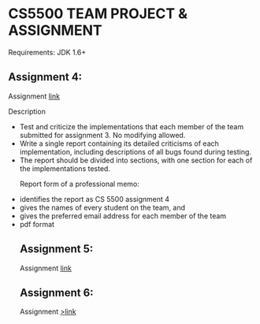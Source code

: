 <h1>CS5500 TEAM PROJECT & ASSIGNMENT</h1>
Requirements: JDK 1.6+
<h2>Assignment 4:</h2>
  <p> Assignment <a href="http://www.ccs.neu.edu/course/cs5500f14/assignment4.txt">link</a></p>
  <p>Description</p>
  <ul>
  <li> Test and criticize the implementations that each member of the team submitted for assignment 3. No modifying allowed.</li>
  <li> Write a single report containing its detailed criticisms of each implementation, including descriptions of all bugs found during testing.</li> 
  <li> The report should be divided into sections, with one section for each of the implementations tested.</li>
    
  <p>Report form of a professional memo:<p>
      <li> identifies the report as CS 5500 assignment 4</li>
      <li> gives the names of every student on the team, and</li>
      <li> gives the preferred email address for each member of the team</li>
      <li> pdf format</li>
<h2>Assignment 5:</h2>
   <p>Assignment <a href="http://www.ccs.neu.edu/course/cs5500f14/assignment5.txt">link</a></p>
<h2>Assignment 6:</h2>
   <p>Assignment <a href="http://www.ccs.neu.edu/course/cs5500f14/assignment6.txt">>link</a></p>
